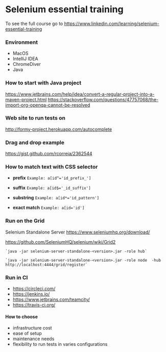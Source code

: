 # Selenium essential training

To see the full course go to 
https://www.linkedin.com/learning/selenium-essential-training

### Environment

- MacOS
- IntelliJ IDEA
- ChromeDiver
- Java


### How to start with Java project

https://www.jetbrains.com/help/idea/convert-a-regular-project-into-a-maven-project.html
https://stackoverflow.com/questions/47757068/the-import-org-openqa-cannot-be-resolved

### Web site to run tests on

http://formy-project.herokuapp.com/autocomplete

### Drag and drop example

https://gist.github.com/rcorreia/2362544

### How to match text with CSS selector

- **prefix** `Example: a[id^='id_prefix_']`
    
- **suffix** `Example: a[id$='_id_suffix']`
    
- **substring** `Example: a[id*='id_pattern']`
    
- **exact match** `Example: a[id='id']`


### Run on the Grid

Selenium Standalone Server
https://www.seleniumhq.org/download/

https://github.com/SeleniumHQ/selenium/wiki/Grid2

    `java -jar selenium-server-standalone-<version>.jar -role hub`
    
    `java -jar selenium-server-standalone-<version>.jar -role node  -hub http://localhost:4444/grid/register`
    
### Run in CI

- https://circleci.com/
- https://jenkins.io/
- https://www.jetbrains.com/teamcity/
- https://travis-ci.org/

#### How to choose
- infrastructure cost
- ease of setup 
- maintenance needs
- flexibility to run tests in varies configurations